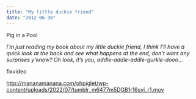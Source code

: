 ```yaml
---
title: "My little duckie friend"
date: "2012-06-30"
---
```


Pig in a Pool

_I’m just reading my book about my little duckie friend, I think I’ll have a quick look at the back and see what happens at the end, don’t want any surprises y'know? Oh look, it’s you, <waves> addle-addle-addle-gurkle-dooo_…

fixvideo

http://mananamanana.com/ohpiglet/wp-content/uploads/2022/07/tumblr_m6477m5DGB1r16syi_r1.mov
